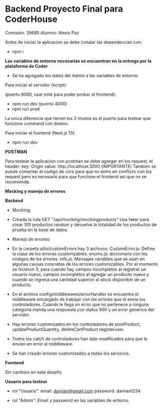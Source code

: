 # Backend Proyecto Final para CoderHouse

Comisión: 39685
Alumno: Alexis Paz

Antes de iniciar la aplicacion se debe instalar las dependencias con:

- npm i

**Las variables de entorno necesarias se encuentran en la entrega por la plataforma de Coder**
- Se ha agregado los datos del Admin a las variables de entorno

Para iniciar el servidor (script):

(puerto 8080, usar este para poder probar el frontend):
- npm run dev
(puerto 4000)
- npm run prod

La unica diferencia que tienen los 2 modos es el puerto para testear que funcione command con dotenv.

Para iniciar el frontend (Next.js 13):
- npm run dev

**POSTMAN**

Para testear la aplicacion con postman se debe agregar en los request, el header:
key: Origin         value: http://localhost:3000 (IMPORTANTE)
Tambien se puede comentar el codigo de cors para que no entre en conflicto con los request pero es necesario para que funcione el frontend asi que no se recomienda.

**Mocking y manejo de errores**

**Backend**

* Mocking:

- Creada la ruta GET "/api/mocking/mockingproducts" Usa faker para crear 100 productos random y devuelve la totalidad de los productos de prueba en la base de datos.

* Manejo de errores:

- En la carpeta utils/customErrors hay 3 archivos:
  CustomError.js: Define la clase de los errores customizables.
  enums.js: diccionario con los codigos de los errores.
  info.js: Mensajes variables que se usan en algunas causas concretas de los errores customizables. Por el momento se hicieron 3, para cuando hay campos incompletos al registrar un usuario nuevo, campos incompletos al agregar un producto nuevo y cuando se ingresa una cantidad superior al stock disponible de un producto.

- En el archivo config/middlewares/errorHandler se encuentra el middleware encargado de trabajar con los errores que le envia los controladores. Cuando le llega un error que no pertenece a ninguna categoria manda una respuesta con status 500 y un error generico del servidor.

- Hay errores customizados en los controladores de postProduct, updateProductQuantity, deleteCartProduct registeruser.
- Todos los catch de controladores han sido modificados para que le envien en error al middleware.
- Se han creado errores customizados a todos los servicios.

**Frontend**

Sin cambios en este desafío

**Usuario para testear**
- rol "Usuario":
email: damian@gmail.com
password: damian1234

- rol "Admin":
Email y password en las variables de entorno.


